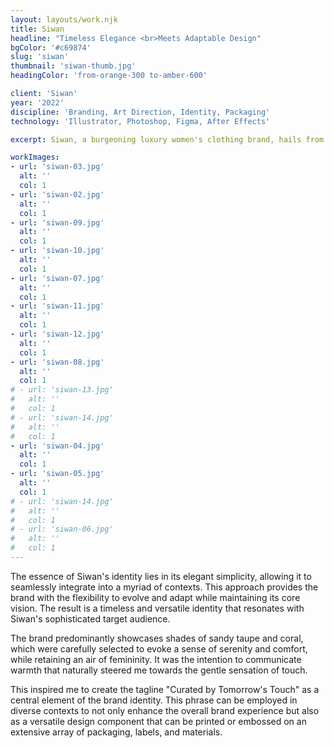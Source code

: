 ```yaml
---
layout: layouts/work.njk
title: Siwan
headline: "Timeless Elegance <br>Meets Adaptable Design"
bgColor: '#c69874'
slug: 'siwan'
thumbnail: 'siwan-thumb.jpg'
headingColor: 'from-orange-300 to-amber-600'

client: 'Siwan'
year: '2022'
discipline: 'Branding, Art Direction, Identity, Packaging'
technology: 'Illustrator, Photoshop, Figma, After Effects'

excerpt: Siwan, a burgeoning luxury women's clothing brand, hails from the vibrant city of Melbourne, Australia. I was commissioned to craft the artistic direction and devise an identity that encapsulated the client's aspirations. The client sought a minimalist and adaptable design, ensuring its suitability for diverse applications.

workImages:
- url: 'siwan-03.jpg'
  alt: ''
  col: 1
- url: 'siwan-02.jpg'
  alt: ''
  col: 1
- url: 'siwan-09.jpg'
  alt: ''
  col: 1
- url: 'siwan-10.jpg'
  alt: ''
  col: 1
- url: 'siwan-07.jpg'
  alt: ''
  col: 1
- url: 'siwan-11.jpg'
  alt: ''
  col: 1
- url: 'siwan-12.jpg'
  alt: ''
  col: 1
- url: 'siwan-08.jpg'
  alt: ''
  col: 1
# - url: 'siwan-13.jpg'
#   alt: ''
#   col: 1
# - url: 'siwan-14.jpg'
#   alt: ''
#   col: 1
- url: 'siwan-04.jpg'
  alt: ''
  col: 1
- url: 'siwan-05.jpg'
  alt: ''
  col: 1
# - url: 'siwan-14.jpg'
#   alt: ''
#   col: 1
# - url: 'siwan-06.jpg'
#   alt: ''
#   col: 1
---
```


The essence of Siwan's identity lies in its elegant simplicity, allowing it to seamlessly integrate into a myriad of contexts. This approach provides the brand with the flexibility to evolve and adapt while maintaining its core vision. The result is a timeless and versatile identity that resonates with Siwan's sophisticated target audience.

The brand predominantly showcases shades of sandy taupe and coral, which were carefully selected to evoke a sense of serenity and comfort, while retaining an air of femininity. It was the intention to communicate warmth that naturally steered me towards the gentle sensation of touch.

This inspired me to create the tagline "Curated by Tomorrow's Touch" as a central element of the brand identity. This phrase can be employed in diverse contexts to not only enhance the overall brand experience but also as a versatile design component that can be printed or embossed on an extensive array of packaging, labels, and materials.